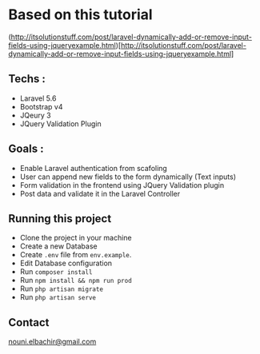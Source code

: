 # Based on this tutorial
(http://itsolutionstuff.com/post/laravel-dynamically-add-or-remove-input-fields-using-jqueryexample.html)[http://itsolutionstuff.com/post/laravel-dynamically-add-or-remove-input-fields-using-jqueryexample.html]

## Techs :
- Laravel 5.6
- Bootstrap v4
- JQeury 3
- JQuery Validation Plugin

## Goals :
- Enable Laravel authentication from scafoling
- User can append new fields to the form dynamically (Text inputs)
- Form validation in the frontend using JQuery Validation plugin
- Post data and validate it in the Laravel Controller

## Running this project
- Clone the project in your machine
- Create a new Database
- Create `.env` file from `env.example`.
- Edit Database configuration
- Run `composer install`
- Run `npm install && npm run prod`
- Run `php artisan migrate`
- Run `php artisan serve`

## Contact
nouni.elbachir@gmail.com
